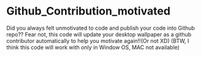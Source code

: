 # Github_Contribution_motivated
Did you always felt unmotivated to code and publish your code into Github repo?? Fear not, this code will update your desktop wallpaper as a github contributor automatically to help you motivate again!!(Or not XD)
(BTW, I think this code will work with only in Window OS, MAC not available)
